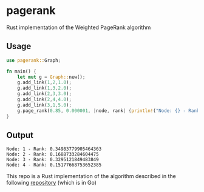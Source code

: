 # pagerank

Rust implementation of the Weighted PageRank algorithm 

## Usage

```rust
use pagerank::Graph;

fn main() {
    let mut g = Graph::new();
    g.add_link(1,2,1.0);
    g.add_link(1,3,2.0);
    g.add_link(2,3,3.0);
    g.add_link(2,4,4.0);
    g.add_link(3,1,5.0);
    g.page_rank(0.85, 0.000001, |node, rank| {println!("Node: {} - Rank: {}",node,rank); });
}
```

## Output

```
Node: 1 - Rank: 0.34983779905464363
Node: 2 - Rank: 0.1688733284604475
Node: 3 - Rank: 0.3295121849483849
Node: 4 - Rank: 0.15177668753652385
```

This repo is a Rust implementation of the algorithm described in the following [repository](https://github.com/alixaxel/pageranki)  (which is in Go) 
